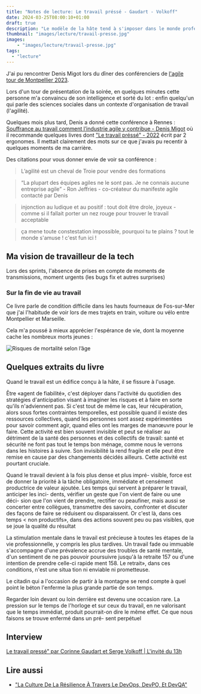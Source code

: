 ```yaml
---
title: "Notes de lecture: Le travail préssé - Gaudart - Volkoff"
date: 2024-03-25T08:00:10+01:00
draft: true
description: "Le modèle de la hâte tend à s'imposer dans le monde professionnel. Intensité, réactivité, adaptabilité pèsent sur les temps de travail."
thumbnail: "images/lecture/travail-presse.jpg"
images:
    - "images/lecture/travail-presse.jpg"
tags:
  - "lecture"
---
```


J'ai pu rencontrer Denis Migot lors du dîner des conférenciers de [l'agile tour de Montpellier 2023](https://www.youtube.com/watch?v=SjUub4oWxxA).

Lors d'un tour de présentation de la soirée, en quelques minutes cette personne m'a convaincu de son intelligence et sorté du lot : enfin quelqu'un qui parle des sciences sociales dans un contexte d'organisation de travail (l'agilité).

Quelques mois plus tard, Denis a donné cette conférence à Rennes : [Souffrance au travail comment l’industrie agile y contribue - Denis Migot](https://www.youtube.com/watch?v=ekyS6nZdUqk) où il recommande quelques livres dont ["Le travail préssé" - 2022](https://www.placedeslibraires.fr/livre/9782363833518-le-travail-presse-corinne-gaudart-serge-volkoff/) écrit par 2 ergonomes. Il mettait clairement des mots sur ce que j'avais pu recentir à quelques moments de ma carrière.

Des citations pour vous donner envie de voir sa conférence :
> L’agilité est un cheval de Troie pour vendre des formations

> “La plupart des équipes agiles ne le sont pas. Je ne connais aucune entreprise agile” - Ron Jeffries - co-créateur du manifeste agile contacté par Denis

> injonction au ludique et au positif : tout doit être drole, joyeux - comme si il fallait porter un nez rouge pour trouver le travail acceptable

> ça mene toute constestation impossible, pourquoi tu te plains ? tout le monde s'amuse ! c'est fun ici !

## Ma vision de travailleur de la tech
Lors des sprints, l'absence de prises en compte de moments de transmissions, moment urgents (les bugs fix et autres surprises) 

### Sur la fin de vie au travail 
Ce livre parle de condition difficile dans les hauts fourneaux de Fos-sur-Mer que j'ai l'habitude de voir lors de mes trajets en train, voiture ou vélo entre Montpellier et Marseille.

Cela m'a poussé à mieux apprécier l'espérance de vie, dont la moyenne cache les nombreux morts jeunes :

![Risques de mortalité selon l’âge](https://www.ined.fr/thumb/f__png/h__768/q__90/w__1024/src/fichier/s_rubrique/225/risques.mortalite.age.png)

## Quelques extraits du livre
Quand le travail est un édifice conçu à la hâte, il se fissure à l'usage.

Être «agent de fiabilité», c'est déployer dans l'activité du quotidien des stratégies d'anticipation visant à imaginer les risques et à faire en sorte qu'ils n'adviennent pas. Si c'est tout de même le cas, leur récupération, alors sous fortes contraintes temporelles, est possible quand il existe des ressources collectives, quand les personnes sont assez expérimentées pour savoir comment agir, quand elles ont les marges de manœuvre pour le faire. Cette activité est bien souvent invisible et peut se réaliser au détriment de la santé des personnes et des collectifs de travail: santé et sécurité ne font pas tout le temps bon ménage, comme nous le verrons dans les histoires à suivre. Son invisibilité la rend fragile et elle peut être remise en cause par des changements décidés ailleurs. Cette activité est pourtant cruciale.

Quand le travail devient à la fois plus dense et plus impré- visible, force est de donner la priorité à la tâche obligatoire, immédiate et censément productrice de valeur ajoutée. Les temps qui servent à préparer le travail, anticiper les inci- dents, vérifier un geste que l'on vient de faire ou une déci- sion que l'on vient de prendre, rectifier ou peaufiner, mais aussi se concerter entre collègues, transmettre des savoirs, confronter et discuter des façons de faire se réduisent ou disparaissent. Or c'est là, dans ces temps < non productifs», dans des actions souvent peu ou pas visibles, que se joue la qualité du résultat


La stimulation mentale dans le travail est précieuse à toutes les étapes de la vie professionnelle, y compris les plus tardives. Un travail fade ou immuable s'accompagne d'une prévalence accrue des troubles de santé mentale, d'un sentiment de ne pas pouvoir poursuivre jusqu'à la retraite 157 ou d'une intention de prendre celle-ci rapide ment 158. Le retrait», dans ces conditions, n'est une situa tion ni enviable ni prometteuse.


Le citadin qui a l'occasion de partir à la montagne se rend compte à quel point le béton l'enferme la plus grande partie de son temps. 

Regarder loin devant ou loin derrière est devenu une occasion rare. La pression sur le temps de l'horloge et sur ceux du travail, en ne valorisant que le temps immédiat, produit pourrait-on dire le même effet. Ce que nous faisons se trouve enfermé dans un pré- sent perpétuel

## Interview
[Le travail pressé" par Corinne Gaudart et Serge Volkoff | L'invité du 13h](https://www.youtube.com/watch?v=V666xfjCPrA)


## Lire aussi
* ["La Culture De La Résilience À Travers Le DevOps, DevPO, Et DevQA"](https://www.epauler.fr/article/la-culture-de-la-r%C3%A9silience-%C3%A0-travers-le-devops-devpo-et-devqa/)